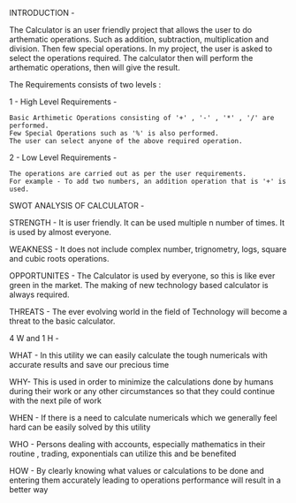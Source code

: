 INTRODUCTION -

The Calculator is an user friendly project that allows the user to do arthematic operations. Such as addition, subtraction, multiplication and division. Then few special operations. 
In my project, the user is asked to select the operations required. The calculator then will perform the arthematic operations, then will give the result.

The Requirements consists of two levels :

1 - High Level Requirements - 

    Basic Arthimetic Operations consisting of '+' , '-' , '*' , '/' are performed.
    Few Special Operations such as '%' is also performed.
    The user can select anyone of the above required operation.

2 - Low Level Requirements -

    The operations are carried out as per the user requirements. 
    For example - To add two numbers, an addition operation that is '+' is used.
    
SWOT ANALYSIS OF CALCULATOR - 

STRENGTH - It is user friendly.
           It can be used multiple n number of times.
           It is used by almost everyone.

WEAKNESS - It does not include complex number, trignometry, logs, square and cubic roots operations.

OPPORTUNITES - The Calculator is used by everyone, so this is like ever green in the market. 
               The making of new technology based calculator is always required.

THREATS - The ever evolving world in the field of Technology will become a threat to the basic calculator.

4 W and 1 H - 

WHAT - In this utility we can easily calculate the tough numericals with accurate results and save our precious time

WHY- This is used in order to minimize the calculations done by humans during their work or any other circumstances so that they could continue with the next pile of work

WHEN - If there is a need to calculate numericals which we generally feel hard can be easily solved by this utility 

WHO - Persons dealing with accounts, especially mathematics in their routine , trading, exponentials can utilize this and be benefited 

HOW - By clearly knowing what values or calculations to be done and entering them accurately leading to operations performance will result in a better way
